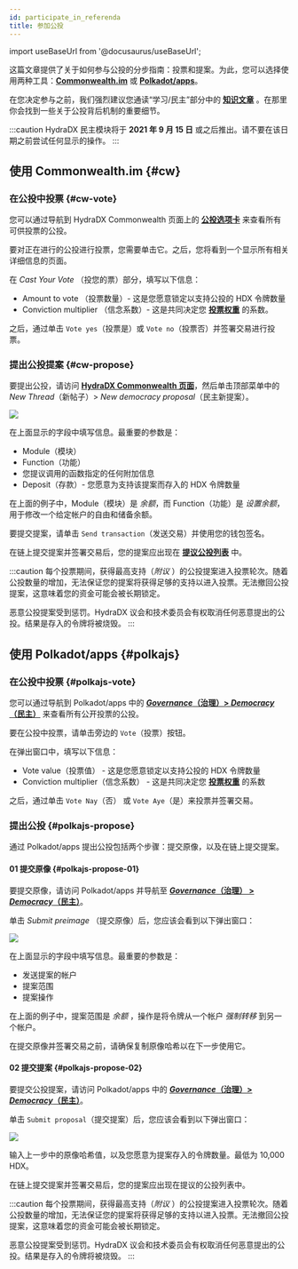 ```yaml
---
id: participate_in_referenda
title: 参加公投
---
```


import useBaseUrl from '@docusaurus/useBaseUrl';

这篇文章提供了关于如何参与公投的分步指南：投票和提案。为此，您可以选择使用两种工具：**[Commonwealth.im](#cw)** 或 **[Polkadot/apps](#polkajs)**。 

在您决定参与之前，我们强烈建议您通读“学习/民主”部分中的 **[知识文章](/democracy_referenda)** 。在那里你会找到一些关于公投背后机制的重要细节。

:::caution
HydraDX 民主模块将于 **2021 年 9 月 15 日** 或之后推出。请不要在该日期之前尝试任何显示的操作。
:::

## 使用 Commonwealth.im {#cw}

### 在公投中投票 {#cw-vote}
您可以通过导航到 HydraDX Commonwealth 页面上的 **[公投选项卡](https://commonwealth.im/hydradx/referenda)** 来查看所有可供投票的公投。

要对正在进行的公投进行投票，您需要单击它。之后，您将看到一个显示所有相关详细信息的页面。

在 *Cast Your Vote* （投您的票）部分，填写以下信息：

* Amount to vote （投票数量）- 这是您愿意锁定以支持公投的 HDX 令牌数量
* Conviction multiplier （信念系数）- 这是共同决定您 **[投票权重](/democracy_referenda#referenda-votes-weighing)** 的系数。

之后，通过单击 `Vote yes`（投票是）或 `Vote no`（投票否）并签署交易进行投票。

### 提出公投提案 {#cw-propose}
要提出公投，请访问 **[HydraDX Commonwealth 页面](https://commonwealth.im/hydradx/)**，然后单击顶部菜单中的 *New Thread*（新帖子）> *New democracy proposal*（民主新提案）。

<div style={{textAlign: 'center'}}>
  <img src={useBaseUrl('/participate_in_referenda/cw-proposal.jpg')} />
</div>

在上面显示的字段中填写信息。最重要的参数是：
* Module（模块）
* Function（功能）
* 您提议调用的函数指定的任何附加信息
* Deposit（存款）- 您愿意为支持该提案而存入的 HDX 令牌数量

在上面的例子中，Module（模块）是 *余额*，而 Function（功能）是 *设置余额*，用于修改一个给定帐户的自由和储备余额。

要提交提案，请单击 `Send transaction`（发送交易）并使用您的钱包签名。

在链上提交提案并签署交易后，您的提案应出现在 **[提议公投列表](https://commonwealth.im/hydradx/referenda)** 中。

:::caution
每个投票期间，获得最高支持（*附议* ）的公投提案进入投票轮次。随着公投数量的增加，无法保证您的提案将获得足够的支持以进入投票。无法撤回公投提案，这意味着您的资金可能会被长期锁定。

恶意公投提案受到惩罚。HydraDX 议会和技术委员会有权取消任何恶意提出的公投。结果是存入的令牌将被烧毁。
:::

## 使用 Polkadot/apps {#polkajs}

### 在公投中投票 {#polkajs-vote}
您可以通过导航到 Polkadot/apps 中的 **[*Governance*（治理）> *Democracy*（民主）](https://polkadot.js.org/apps/?rpc=wss%253A%252F%252Frpc.hydradx.cloud#/democracy)** 来查看所有公开投票的公投。

要在公投中投票，请单击旁边的 `Vote`（投票）按钮。

在弹出窗口中，填写以下信息：

* Vote value（投票值） - 这是您愿意锁定以支持公投的 HDX 令牌数量
* Conviction multiplier（信念系数） - 这是共同决定您 **[投票权重](/democracy_referenda#referenda-votes-weighing)** 的系数

之后，通过单击 `Vote Nay`（否） 或 `Vote Aye`（是）来投票并签署交易。

### 提出公投 {#polkajs-propose}
通过 Polkadot/apps 提出公投包括两个步骤：提交原像，以及在链上提交提案。

#### 01 提交原像 {#polkajs-propose-01}
要提交原像，请访问 Polkadot/apps 并导航至 **[*Governance*（治理） > *Democracy*（民主）](https://polkadot.js.org/apps/?rpc=wss%253A%252F%252Frpc.hydradx.cloud#/democracy)**。

单击 *Submit preimage* （提交原像）后，您应该会看到以下弹出窗口：

<div style={{textAlign: 'center'}}>
  <img src={useBaseUrl('/participate_in_referenda/polkajs-preimage.jpg')} />
</div>

在上面显示的字段中填写信息。最重要的参数是：
* 发送提案的帐户
* 提案范围
* 提案操作

在上面的例子中，提案范围是 *余额* ，操作是将令牌从一个帐户 *强制转移* 到另一个帐户。

在提交原像并签署交易之前，请确保复制原像哈希以在下一步使用它。

#### 02 提交提案 {#polkajs-propose-02}
要提交公投提案，请访问 Polkadot/apps 中的 **[*Governance*（治理）> *Democracy*（民主）](https://polkadot.js.org/apps/?rpc=wss%253A%252F%252Frpc.hydradx.cloud#/democracy)**。

单击 `Submit proposal`（提交提案）后，您应该会看到以下弹出窗口：

<div style={{textAlign: 'center'}}>
  <img src={useBaseUrl('/participate_in_referenda/polkajs-proposal.jpg')} />
</div>

输入上一步中的原像哈希值，以及您愿意为提案存入的令牌数量。最低为 10,000 HDX。

在链上提交提案并签署交易后，您的提案应出现在提议的公投列表中。

:::caution
每个投票期间，获得最高支持（*附议* ）的公投提案进入投票轮次。随着公投数量的增加，无法保证您的提案将获得足够的支持以进入投票。无法撤回公投提案，这意味着您的资金可能会被长期锁定。

恶意公投提案受到惩罚。HydraDX 议会和技术委员会有权取消任何恶意提出的公投。结果是存入的令牌将被烧毁。
:::
